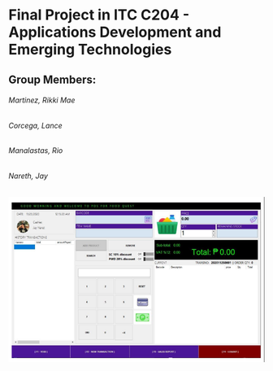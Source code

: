 # Final Project in ITC C204 - Applications Development and Emerging Technologies
## Group Members:
###### Martinez, Rikki Mae
###### Corcega, Lance
###### Manalastas, Rio
###### Nareth, Jay

![headshot](Foodquest.png)
